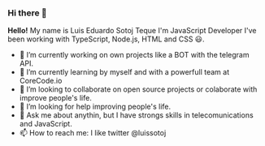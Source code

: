 ### Hi there 👋


**Hello!** My name is Luis Eduardo Sotoj Teque I'm JavaScript Developer I've been working with TypeScript, Node.js, HTML and CSS 😃.


- 🔭 I’m currently working on own projects like a BOT with the telegram API.
- 🌱 I’m currently learning by myself and with a powerfull team at CoreCode.io
- 👯 I’m looking to collaborate on open source projects or colaborate with improve people's life.
- 🤔 I’m looking for help improving people's life.
- 💬 Ask me about anythin, but I have strongs skills in telecomunications and JavaScript.
- 📫 How to reach me: I like twitter @luissotoj

